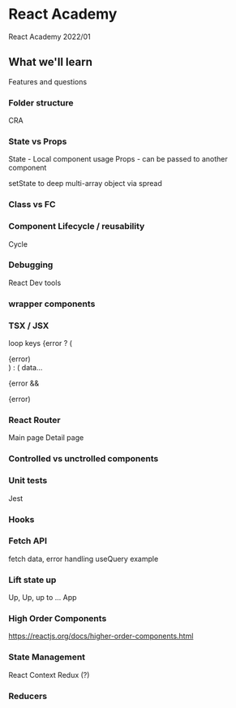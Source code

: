 # React Academy

React Academy 2022/01

## What we'll learn

Features and questions

### Folder structure

CRA

### State vs Props

State - Local component usage
Props - can be passed to another component

setState to deep multi-array object via spread

### Class vs FC

### Component Lifecycle / reusability

Cycle

### Debugging

React Dev tools

### wrapper components

### TSX / JSX

loop keys
{error ? (

<div>{error)</div>
) : ( data...

{error && <div>{error)</div>

### React Router

Main page
Detail page

### Controlled vs unctrolled components

### Unit tests

Jest

### Hooks

### Fetch API

fetch data, error handling
useQuery example

### Lift state up

Up, Up, up to ... App

### High Order Components

https://reactjs.org/docs/higher-order-components.html

### State Management

React Context
Redux (?)

### Reducers
